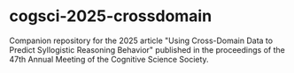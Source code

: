 # cogsci-2025-crossdomain
Companion repository for the 2025 article "Using Cross-Domain Data to Predict Syllogistic Reasoning Behavior" published in the proceedings of the 47th Annual Meeting of the Cognitive Science Society.
